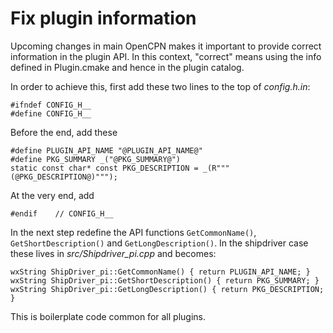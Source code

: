Fix plugin information
======================

Upcoming changes in main OpenCPN makes it important to provide correct
information in the plugin API. In this context, "correct" means using the
info defined in Plugin.cmake and hence in the plugin catalog.

In order to achieve this, first add these two lines to the top of
_config.h.in_:

    #ifndef CONFIG_H__
    #define CONFIG_H__

Before the end, add these

    #define PLUGIN_API_NAME "@PLUGIN_API_NAME@"
    #define PKG_SUMMARY _("@PKG_SUMMARY@")
    static const char* const PKG_DESCRIPTION = _(R"""(@PKG_DESCRIPTION@)""");

At the very end, add

    #endif    // CONFIG_H__

In the next step redefine the API functions `GetCommonName()`, 
`GetShortDescription()` and `GetLongDescription()`. In the 
shipdriver case these lives in _src/Shipdriver_pi.cpp_ and becomes:

    wxString ShipDriver_pi::GetCommonName() { return PLUGIN_API_NAME; }
    wxString ShipDriver_pi::GetShortDescription() { return PKG_SUMMARY; }
    wxString ShipDriver_pi::GetLongDescription() { return PKG_DESCRIPTION; }

This is boilerplate code common for all plugins.
